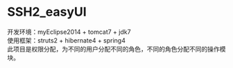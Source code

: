 # SSH2_easyUI
开发环境：myEclipse2014 + tomcat7 + jdk7<br>
使用框架：struts2 + hibernate4 + spring4<br>
此项目是权限分配，为不同的用户分配不同的角色，不同的角色分配不同的操作模块。
